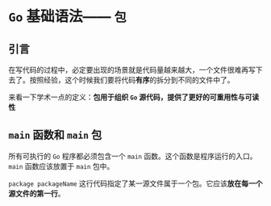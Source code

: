 # `Go` 基础语法—— `包`

## 引言

在写代码的过程中，必定要出现的场景就是代码量越来越大，一个文件很难再写下去了。按照经验，这个时候我们要将代码**有序**的拆分到不同的文件中了。

来看一下学术一点的定义：**包用于组织 `Go` 源代码，提供了更好的可重用性与可读性**

## `main` 函数和 `main` 包

所有可执行的 `Go` 程序都必须包含一个 `main` 函数。这个函数是程序运行的入口。 `main` 函数应该放置于 `main` 包中。

`package packageName` 这行代码指定了某一源文件属于一个包。它应该**放在每一个源文件的第一行**。
